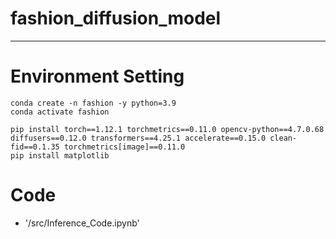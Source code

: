 # fashion_diffusion_model

---

# Environment Setting

```
conda create -n fashion -y python=3.9
conda activate fashion

pip install torch==1.12.1 torchmetrics==0.11.0 opencv-python==4.7.0.68 diffusers==0.12.0 transformers==4.25.1 accelerate==0.15.0 clean-fid==0.1.35 torchmetrics[image]==0.11.0
pip install matplotlib
```


# Code 
- '/src/Inference_Code.ipynb'